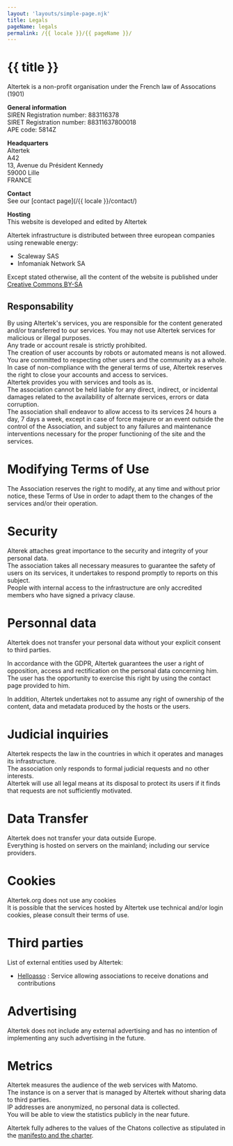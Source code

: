 ```yaml
---
layout: 'layouts/simple-page.njk'
title: Legals
pageName: legals
permalink: /{{ locale }}/{{ pageName }}/
---
```


# {{ title }}


Altertek is a non-profit organisation under the French law of Assocations (1901)  

**General information**  
SIREN Registration number: 883116378  
SIRET Registration number:  88311637800018  
APE code: 5814Z  

**Headquarters**  
Altertek  
A42  
13, Avenue du Président Kennedy  
59000 Lille  
FRANCE  

**Contact**  
See our [contact page](/{{ locale }}/contact/)

**Hosting**  
This website is developed and edited by Altertek  

Altertek infrastructure is distributed between three european companies using renewable energy:  
- Scaleway SAS  
- Infomaniak Network SA  

Except stated otherwise, all the content of the website is published under [Creative Commons BY-SA](https://creativecommons.org/licenses/by-sa/4.0/)

## Responsability  
By using Altertek's services, you are responsible for the content generated and/or transferred to our services.
You may not use Altertek services for malicious or illegal purposes.  
Any trade or account resale is strictly prohibited.  
The creation of user accounts by robots or automated means is not allowed.  
You are committed to respecting other users and the community as a whole.  
In case of non-compliance with the general terms of use, Altertek reserves the right to close your accounts and access to services.  
Altertek provides you with services and tools as is.  
The association cannot be held liable for any direct, indirect, or incidental damages related to the availability of alternate services, errors or data corruption.  
The association shall endeavor to allow access to its services 24 hours a day, 7 days a week, except in case of force majeure or an event outside the control of the Association, and subject to any failures and maintenance interventions necessary for the proper functioning of the site and the services.  

# Modifying Terms of Use  
The Association reserves the right to modify, at any time and without prior notice, these Terms of Use in order to adapt them to the changes of the services and/or their operation.  

# Security  
Alterek attaches great importance to the security and integrity of your personal data.  
The association takes all necessary measures to guarantee the safety of users on its services, it undertakes to respond promptly to reports on this subject.  
People with internal access to the infrastructure are only accredited members who have signed a privacy clause.  

# Personnal data
Altertek does not transfer your personal data without your explicit consent to third parties.

In accordance with the GDPR, Altertek guarantees the user a right of opposition, access and rectification on the personal data concerning him.  
The user has the opportunity to exercise this right by using the contact page provided to him.  

In addition, Altertek undertakes not to assume any right of ownership of the content, data and metadata produced by the hosts or the users.

# Judicial inquiries  
Altertek respects the law in the countries in which it operates and manages its infrastructure.  
The association only responds to formal judicial requests and no other interests.  
Altertek will use all legal means at its disposal to protect its users if it finds that requests are not sufficiently motivated.  

# Data Transfer  
Altertek does not transfer your data outside Europe.  
Everything is hosted on servers on the mainland; including our service providers.  

# Cookies  
Altertek.org does not use any cookies  
It is possible that the services hosted by Altertek use technical and/or login cookies, please consult their terms of use.  

# Third parties
List of external entities used by Altertek:
- [Helloasso](https://www.helloasso.com/) : Service allowing associations to receive donations and contributions

# Advertising  
Altertek does not include any external advertising and has no intention of implementing any such advertising in the future.  

# Metrics  
Altertek measures the audience of the web services with Matomo.  
The instance is on a server that is managed by Altertek without sharing data to third parties.  
IP addresses are anonymized, no personal data is collected.  
You will be able to view the statistics publicly in the near future.  

Altertek fully adheres to the values of the Chatons collective as stipulated in the  [manifesto and the charter](https://chatons.org/en/charter-and-manifesto).
